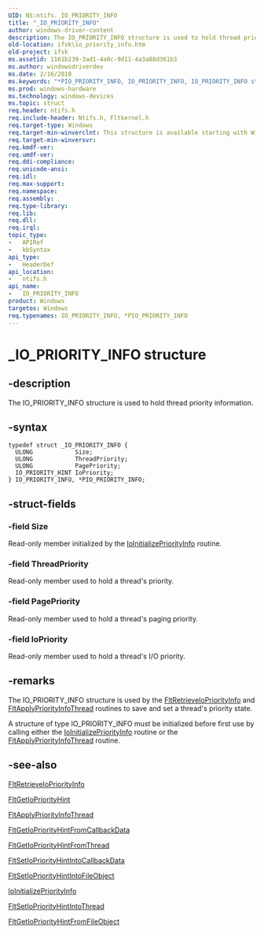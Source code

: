 ```yaml
---
UID: NS:ntifs._IO_PRIORITY_INFO
title: "_IO_PRIORITY_INFO"
author: windows-driver-content
description: The IO_PRIORITY_INFO structure is used to hold thread priority information.
old-location: ifsk\io_priority_info.htm
old-project: ifsk
ms.assetid: 1161b239-3ad1-4a0c-9d11-4a3a88d361b3
ms.author: windowsdriverdev
ms.date: 2/16/2018
ms.keywords: "*PIO_PRIORITY_INFO, IO_PRIORITY_INFO, IO_PRIORITY_INFO structure [Installable File System Drivers], PIO_PRIORITY_INFO, PIO_PRIORITY_INFO structure pointer [Installable File System Drivers], _IO_PRIORITY_INFO, ifsk.io_priority_info, ntifs/IO_PRIORITY_INFO, ntifs/PIO_PRIORITY_INFO, othersystemstructures_19a36a9e-6950-4a52-b1e3-e25977777952.xml"
ms.prod: windows-hardware
ms.technology: windows-devices
ms.topic: struct
req.header: ntifs.h
req.include-header: Ntifs.h, Fltkernel.h
req.target-type: Windows
req.target-min-winverclnt: This structure is available starting with Windows Vista.
req.target-min-winversvr: 
req.kmdf-ver: 
req.umdf-ver: 
req.ddi-compliance: 
req.unicode-ansi: 
req.idl: 
req.max-support: 
req.namespace: 
req.assembly: 
req.type-library: 
req.lib: 
req.dll: 
req.irql: 
topic_type:
-	APIRef
-	kbSyntax
api_type:
-	HeaderDef
api_location:
-	ntifs.h
api_name:
-	IO_PRIORITY_INFO
product: Windows
targetos: Windows
req.typenames: IO_PRIORITY_INFO, *PIO_PRIORITY_INFO
---
```


# _IO_PRIORITY_INFO structure


## -description


The IO_PRIORITY_INFO structure is used to hold thread priority information.


## -syntax


````
typedef struct _IO_PRIORITY_INFO {
  ULONG            Size;
  ULONG            ThreadPriority;
  ULONG            PagePriority;
  IO_PRIORITY_HINT IoPriority;
} IO_PRIORITY_INFO, *PIO_PRIORITY_INFO;
````


## -struct-fields




### -field Size

Read-only member initialized by the <a href="..\ntifs\nf-ntifs-ioinitializepriorityinfo.md">IoInitializePriorityInfo</a> routine.


### -field ThreadPriority

Read-only member used to hold a thread's priority.


### -field PagePriority

Read-only member used to hold a thread's paging priority.


### -field IoPriority

Read-only member used to hold a thread's I/O priority.


## -remarks



The IO_PRIORITY_INFO structure is used by the <a href="..\fltkernel\nf-fltkernel-fltretrieveiopriorityinfo.md">FltRetrieveIoPriorityInfo</a> and <a href="..\fltkernel\nf-fltkernel-fltapplypriorityinfothread.md">FltApplyPriorityInfoThread</a> routines to save and set a thread's priority state.

A structure of type IO_PRIORITY_INFO must be initialized before first use by calling either the <a href="..\ntifs\nf-ntifs-ioinitializepriorityinfo.md">IoInitializePriorityInfo</a> routine or the <a href="..\fltkernel\nf-fltkernel-fltapplypriorityinfothread.md">FltApplyPriorityInfoThread</a> routine.




## -see-also

<a href="..\fltkernel\nf-fltkernel-fltretrieveiopriorityinfo.md">FltRetrieveIoPriorityInfo</a>



<a href="..\fltkernel\nf-fltkernel-fltgetiopriorityhint.md">FltGetIoPriorityHint</a>



<a href="..\fltkernel\nf-fltkernel-fltapplypriorityinfothread.md">FltApplyPriorityInfoThread</a>



<a href="..\fltkernel\nf-fltkernel-fltgetiopriorityhintfromcallbackdata.md">FltGetIoPriorityHintFromCallbackData</a>



<a href="..\fltkernel\nf-fltkernel-fltgetiopriorityhintfromthread.md">FltGetIoPriorityHintFromThread</a>



<a href="..\fltkernel\nf-fltkernel-fltsetiopriorityhintintocallbackdata.md">FltSetIoPriorityHintIntoCallbackData</a>



<a href="..\fltkernel\nf-fltkernel-fltsetiopriorityhintintofileobject.md">FltSetIoPriorityHintIntoFileObject</a>



<a href="..\ntifs\nf-ntifs-ioinitializepriorityinfo.md">IoInitializePriorityInfo</a>



<a href="..\fltkernel\nf-fltkernel-fltsetiopriorityhintintothread.md">FltSetIoPriorityHintIntoThread</a>



<a href="..\fltkernel\nf-fltkernel-fltgetiopriorityhintfromfileobject.md">FltGetIoPriorityHintFromFileObject</a>



 

 


